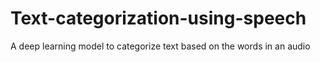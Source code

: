 # Text-categorization-using-speech
A deep learning model to categorize text based on the words in an audio
